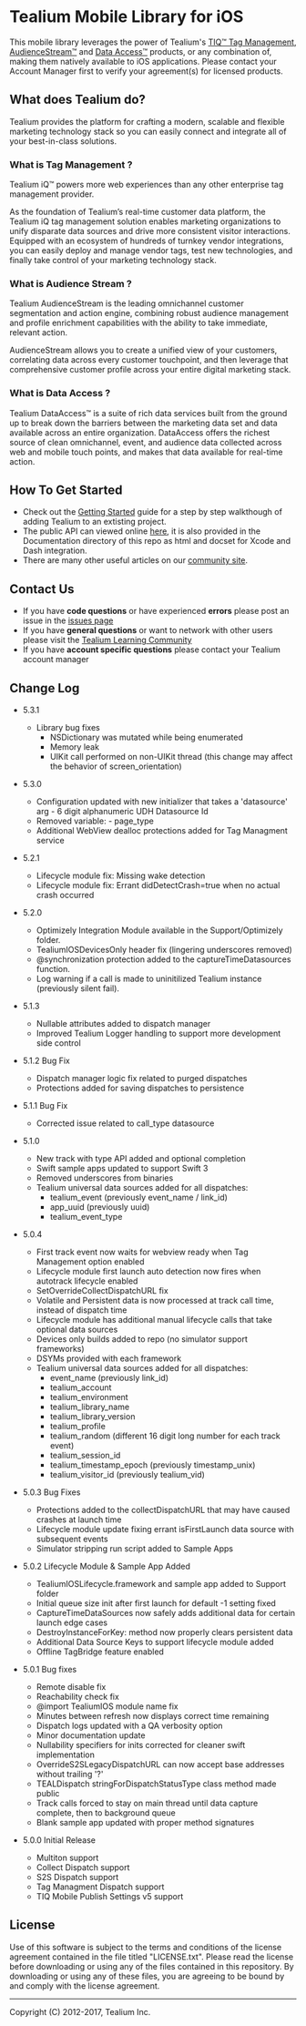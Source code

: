 # Tealium Mobile Library for iOS  

This mobile library leverages the power of Tealium's [TIQ™ Tag Management](http://tealium.com/products/tealium-iq-tag-management-system/), [AudienceStream™](http://tealium.com/products/audiencestream/) and [Data Access™](http://tealium.com/products/tealium-dataaccess/) products, or any combination of, making them natively available to iOS applications. Please contact your Account Manager first to verify your agreement(s) for licensed products.

## What does Tealium do?

Tealium provides the platform for crafting a modern, scalable and flexible marketing technology stack so you can easily connect and integrate all of your best-in-class solutions.

### What is Tag Management ?

Tealium iQ™ powers more web experiences than any other enterprise tag management provider.  

As the foundation of Tealium’s real-time customer data platform, the Tealium iQ tag management solution enables marketing organizations to unify disparate data sources and drive more consistent visitor interactions. Equipped with an ecosystem of hundreds of turnkey vendor integrations, you can easily deploy and manage vendor tags, test new technologies, and finally take control of your marketing technology stack.

### What is Audience Stream ?

Tealium AudienceStream is the leading omnichannel customer segmentation and action engine, combining robust audience management and profile enrichment capabilities with the ability to take immediate, relevant action.

AudienceStream allows you to create a unified view of your customers, correlating data across every customer touchpoint, and then leverage that comprehensive customer profile across your entire digital marketing stack.

### What is Data Access ?

Tealium DataAccess™ is a suite of rich data services built from the ground up to break down the barriers between the marketing data set and data available across an entire organization. DataAccess offers the richest source of clean omnichannel, event, and audience data collected across web and mobile touch points, and makes that data available for real-time action.

## How To Get Started

* Check out the [Getting Started](https://community.tealiumiq.com/t5/6-Mobile-Documentation/Mobile-120-Getting-Started-with-iOS-5-x/ta-p/10374) guide for a step by step walkthough of adding Tealium to an extisting project.  
* The public API can viewed online [here](http://tealium.github.io/tealium-ios/), it is also provided in the Documentation directory of this repo as html and docset for Xcode and Dash integration.
* There are many other useful articles on our [community site](https://community.tealiumiq.com).

## Contact Us

* If you have **code questions** or have experienced **errors** please post an issue in the [issues page](../../issues)
* If you have **general questions** or want to network with other users please visit the [Tealium Learning Community](https://community.tealiumiq.com)
* If you have **account specific questions** please contact your Tealium account manager

## Change Log
- 5.3.1
    - Library bug fixes
      - NSDictionary was mutated while being enumerated
      - Memory leak
      - UIKit call performed on non-UIKit thread (this change may affect the behavior of screen_orientation)
- 5.3.0
    - Configuration updated with new initializer that takes a 'datasource' arg - 6 digit alphanumeric UDH Datasource Id
    - Removed variable:
            - page_type
    - Additional WebView dealloc protections added for Tag Managment service

- 5.2.1
    - Lifecycle module fix: Missing wake detection
    - Lifecycle module fix: Errant didDetectCrash=true when no actual crash occurred

- 5.2.0
    - Optimizely Integration Module available in the Support/Optimizely folder.
    - TealiumIOSDevicesOnly header fix (lingering underscores removed)
    - @synchronization protection added to the captureTimeDatasources function.
    - Log warning if a call is made to uninitilized Tealium instance (previously silent fail).

- 5.1.3 
    - Nullable attributes added to dispatch manager
    - Improved Tealium Logger handling to support more development side control 

- 5.1.2 Bug Fix
    - Dispatch manager logic fix related to purged dispatches
    - Protections added for saving dispatches to persistence

- 5.1.1 Bug Fix
    - Corrected issue related to call_type datasource

- 5.1.0
    - New track with type API added and optional completion
    - Swift sample apps updated to support Swift 3
    - Removed underscores from binaries
    - Tealium universal data sources added for all dispatches:
        - tealium_event (previously event_name / link_id)
        - app_uuid (previously uuid)
        - tealium_event_type

- 5.0.4
    - First track event now waits for webview ready when Tag Management option enabled
    - Lifecycle module first launch auto detection now fires when autotrack lifecycle enabled
    - SetOverrideCollectDispatchURL fix
    - Volatile and Persistent data is now processed at track call time, instead of dispatch time
    - Lifecycle module has additional manual lifecycle calls that take optional data sources
    - Devices only builds added to repo (no simulator support frameworks)
    - DSYMs provided with each framework
    - Tealium universal data sources added for all dispatches:
        - event_name (previously link_id)
        - tealium_account
        - tealium_environment
        - tealium_library_name
        - tealium_library_version
        - tealium_profile
        - tealium_random (different 16 digit long number for each track event)
        - tealium_session_id
        - tealium_timestamp_epoch (previously timestamp_unix)
        - tealium_visitor_id (previously tealium_vid)

- 5.0.3 Bug Fixes
    - Protections added to the collectDispatchURL that may have caused crashes at launch time
    - Lifecycle module update fixing errant isFirstLaunch data source with subsequent events
    - Simulator stripping run script added to Sample Apps

- 5.0.2 Lifecycle Module & Sample App Added
    - TealiumIOSLifecycle.framework and sample app added to Support folder
    - Initial queue size init after first launch for default -1 setting fixed
    - CaptureTimeDataSources now safely adds additional data for certain launch edge cases
    - DestroyInstanceForKey: method now properly clears persistent data
    - Additional Data Source Keys to support lifecycle module added
    - Offline TagBridge feature enabled

- 5.0.1 Bug fixes
    - Remote disable fix
    - Reachability check fix
    - @import TealiumIOS module name fix
    - Minutes between refresh now displays correct time remaining
    - Dispatch logs updated with a QA verbosity option
    - Minor documentation update
    - Nullability specifiers for inits corrected for cleaner swift implementation
    - OverrideS2SLegacyDispatchURL can now accept base addresses without trailing '?'
    - TEALDispatch stringForDispatchStatusType class method made public
    - Track calls forced to stay on main thread until data capture complete, then to background queue
    - Blank sample app updated with proper method signatures

- 5.0.0 Initial Release
    - Multiton support
    - Collect Dispatch support
    - S2S Dispatch support
    - Tag Managment Dispatch support
    - TIQ Mobile Publish Settings v5 support

## License

Use of this software is subject to the terms and conditions of the license agreement contained in the file titled "LICENSE.txt".  Please read the license before downloading or using any of the files contained in this repository. By downloading or using any of these files, you are agreeing to be bound by and comply with the license agreement.


---
Copyright (C) 2012-2017, Tealium Inc.
